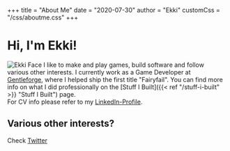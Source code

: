 +++
title = "About Me"
date = "2020-07-30"
author = "Ekki"
customCss = "/css/aboutme.css"
+++



# Hi, I'm Ekki!
![Ekki Face](/img/newface.jpg)  I like to make and play games, build software and follow various other interests. I currently work as a Game Developer at [Gentleforge](https://gentleforge.business.site), where I helped ship the first title "Fairyfail".
You can find more info on what I did professionally on the [Stuff I Built]({{< ref "/stuff-i-built" >}} "Stuff I Built") page.  
For CV info please refer to my [LinkedIn-Profile](https://www.linkedin.com/in/jan-erik-b%C3%A4hr-aa73a5b9/).

## Various other interests?
Check [Twitter](http://twitter.com/ekkiiiii)